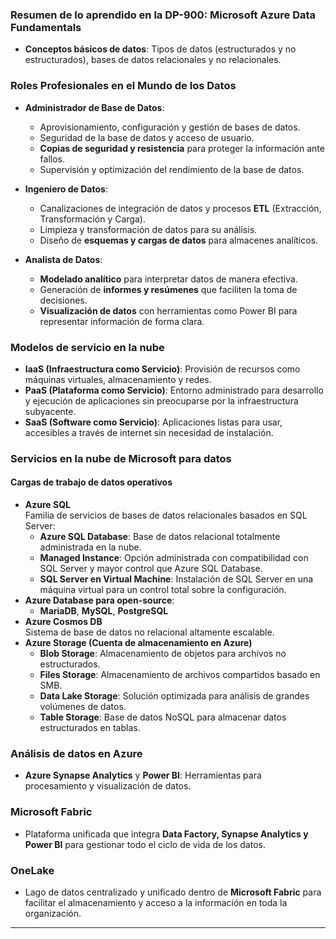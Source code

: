 

### **Resumen de lo aprendido en la DP-900: Microsoft Azure Data Fundamentals**

- **Conceptos básicos de datos**: Tipos de datos (estructurados y no estructurados), bases de datos relacionales y no relacionales.

### **Roles Profesionales en el Mundo de los Datos**
- **Administrador de Base de Datos**:
  - Aprovisionamiento, configuración y gestión de bases de datos.
  - Seguridad de la base de datos y acceso de usuario.
  - **Copias de seguridad y resistencia** para proteger la información ante fallos.
  - Supervisión y optimización del rendimiento de la base de datos.

- **Ingeniero de Datos**:
  - Canalizaciones de integración de datos y procesos **ETL** (Extracción, Transformación y Carga).
  - Limpieza y transformación de datos para su análisis.
  - Diseño de **esquemas y cargas de datos** para almacenes analíticos.

- **Analista de Datos**:
  - **Modelado analítico** para interpretar datos de manera efectiva.
  - Generación de **informes y resúmenes** que faciliten la toma de decisiones.
  - **Visualización de datos** con herramientas como Power BI para representar información de forma clara.

### **Modelos de servicio en la nube**
- **IaaS (Infraestructura como Servicio)**: Provisión de recursos como máquinas virtuales, almacenamiento y redes.
- **PaaS (Plataforma como Servicio)**: Entorno administrado para desarrollo y ejecución de aplicaciones sin preocuparse por la infraestructura subyacente.
- **SaaS (Software como Servicio)**: Aplicaciones listas para usar, accesibles a través de internet sin necesidad de instalación.

### **Servicios en la nube de Microsoft para datos**
#### **Cargas de trabajo de datos operativos**
- **Azure SQL**  
  Familia de servicios de bases de datos relacionales basados en SQL Server:
  - **Azure SQL Database**: Base de datos relacional totalmente administrada en la nube.
  - **Managed Instance**: Opción administrada con compatibilidad con SQL Server y mayor control que Azure SQL Database.
  - **SQL Server en Virtual Machine**: Instalación de SQL Server en una máquina virtual para un control total sobre la configuración.
- **Azure Database para open-source**:
  - **MariaDB**, **MySQL**, **PostgreSQL**
- **Azure Cosmos DB**  
  Sistema de base de datos no relacional altamente escalable.
- **Azure Storage (Cuenta de almacenamiento en Azure)**  
  - **Blob Storage**: Almacenamiento de objetos para archivos no estructurados.
  - **Files Storage**: Almacenamiento de archivos compartidos basado en SMB.
  - **Data Lake Storage**: Solución optimizada para análisis de grandes volúmenes de datos.
  - **Table Storage**: Base de datos NoSQL para almacenar datos estructurados en tablas.

### **Análisis de datos en Azure**
- **Azure Synapse Analytics** y **Power BI**: Herramientas para procesamiento y visualización de datos.

### **Microsoft Fabric**
- Plataforma unificada que integra **Data Factory, Synapse Analytics y Power BI** para gestionar todo el ciclo de vida de los datos.

### **OneLake**
- Lago de datos centralizado y unificado dentro de **Microsoft Fabric** para facilitar el almacenamiento y acceso a la información en toda la organización.

---


